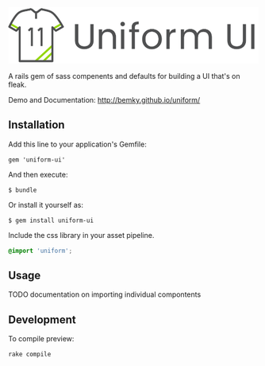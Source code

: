 ![alt text](https://raw.githubusercontent.com/bemky/uniform/master/site/logo.png)

A rails gem of sass compenents and defaults for building a UI that's on fleak.

Demo and Documentation: http://bemky.github.io/uniform/

## Installation

Add this line to your application's Gemfile:

    gem 'uniform-ui'

And then execute:

    $ bundle

Or install it yourself as:

    $ gem install uniform-ui

Include the css library in your asset pipeline.

```scss
@import 'uniform';
```

## Usage

TODO documentation on importing individual compontents

## Development

To compile preview:

    rake compile